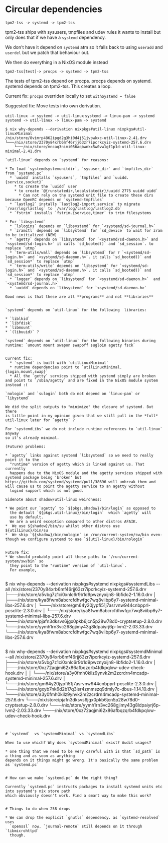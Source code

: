 # Circular dependencies

`tpm2-tss -> systemd -> tpm2-tss`

tpm2-tss ships with sysusers, tmpfiles and udev rules it wants to install
but only does that if we have a `systemd` dependency.

We don't have it depend on `systemd` atm so it falls back to using `useradd` and `userdel` but we patch that behaviour out.

We then do everything in a NixOS module instead


`tpm2-tss[test]-> procps -> systemd -> tpm2-tss`

The tests of tpm2-tss depend on procps. procps depends on systemd. systemd depends on tpm2-tss. This creates a loop.

Current fix:  `procps` overriden locally to set `withSystemd = false`

Suggested fix: Move tests into own derivation.

`util-linux -> systemd -> util-linux`
`systemd -> linux-pam -> systemd`
`systemd -> util-linux -> linux-pam -> systemd`

```
$ nix why-depends --derivation nixpkgs#util-linux nixpkgs#util-linuxMinimal
/nix/store/8vimrp4862ipgd2g3hi0d4j51jvpwkxc-util-linux-2.41.drv
└───/nix/store/2370y84xrb6mf46rjj63zr7ipcrkcyiz-systemd-257.6.drv
    └───/nix/store/mncaq3nimi056aqbwnkx5w0vw1gf1p1d-util-linux-minimal-2.41.drv

`util-linux` depends on `systemd` for reasons:

* To load `systemdsystemunitdir`, `sysuser_dir` and `tmpfiles_dir` from `systemd.pc`
  * `uuidd` installs `sysusers`, `tmpfiles` and `uuidd.{service,socket}`
    * to create the `uuidd` user
    * to create `@{runstatedir,localstatedir}/uuidd 2775 uuidd uidd`
      * Can not rely on the systemd unit file to create these dirs because OpenRC depends on `systemd-tmpfiles`
  * `lastlog2` installs `lastlog2-import.service` to migrate `/var/log/lastlog` to `/var/log/lastlog/lastlog2.db`
  * `fstrim` installs `fstrim.{service,timer` to trim filesystems

* For `libsystemd`
  * `lslogins` depends on `libsystemd` for `<systemd/sd-journal.h>`
  * `zramctl` depends on `libsystemd` for `sd_device` to wait for zram to be initialized (NEW)
  * `agetty` depends on `libsystemd` for `<systemd/sd-daemon.h>` and `<systemd/sd-login.h>` it calls `sd_booted()` and `sd_session`. to replace `utmp`
  * `term-utils/wall` depends on `libsystemd` for ? `<systemd/sd-login.h>` and `<systemd/sd-daemon.h>`. it calls `sd_booted()` and `sd_session*` to replace `utmp`
  * `term-utils/write` depends on `libsystemd` for `<systemd/sd-login.h>` and `<systemd/sd-daemon.h>`. it calls `sd_booted()` and `sd_session*` to replace `utmp`
  * `logger` depends on `libsystemd` for `<systemd/sd-daemon.h>`  and `<systemd/sd-journal.h>`
  * `uuidd` depends on `libsystemd` for `<systemd/sd-daemon.h>`

Good news is that these are all **programs** and not **libraries**


`systemd` depends on `util-linux` for the following  libraries:

* `liblkid`
* `libfdisk`
* `libmount`
* `(libuuid)` ?

`systemd` depends on `util-linux` for the following binaries during runtime: `umount mount swapon swapoff sugloin agetty fsck`


Current fix:
  * `systemd` is built with `utilLinuxMinimal`
  * runtime dependencies point to `utilLinuxMinimal.{login,mount,swap}`
  * All the `getty` services shipped with systemd simply are broken and point to `/sbin/agetty` and are fixed in the NixOS module system instead :(

`nologin` and `sulogin` both do not depend on `linux-pam` or `libystemd`

We did the split outputs to "minimize" the closure of systemd. But there
is little point in my opinion given that we still pull in the *full* util-linux later for `agetty` ?

For `systemdLibs` we do not include runtime references to `util-linux` anyway
so it's already minimal.

(Future) problems:

* `agetty` links against systemd `libsystemd` so we need to really point it to the
  "runtime" version of agetty which is linked against us. That currently
  happens due to the NixOS module and the agetty services shipped with systemd package being 'broken' but https://github.com/systemd/systemd/pull/38696 will unbreak them and will cause us to point the agetty service to an agetty without
  logind support which is not good.

Sidenote about shadow/util-linux weirdness:

* We point our `agetty` to `${pkgs.shadow}/bin/login` as opposed to
  the default `${pkgs.util-linux}/bin/login`  which `agetty` will
  use by default.
  We are a weird exception compared to other distros AFAIK.
*  We use ${shadow}/bin/su whilst other distros use ${utilLinux}/bin/su
*  We ship `${shadow}/bin/nologin` in /run/current-system/sw/bin even-though we configure systemd to use `${util-linux}/bin/nologin`


Future fix:
* We should probably point all these paths to `/run/current-system/sw/bin` so
  they point to the "runtime" version of `util-linux`.
  For example,


```
$ nix why-depends --derivation nixpkgs#systemd  nixpkgs#systemdLibs --all
/nix/store/2370y84xrb6mf46rjj63zr7ipcrkcyiz-systemd-257.6.drv
├───/nix/store/a5vbg7z1ci0xnlc6r9b1d9pwznyxijn8-libfido2-1.16.0.drv
│   ├───/nix/store/kya8fwm8abcrcfdhwfgc7wq8viibp6y7-systemd-minimal-libs-257.6.drv
│   └───/nix/store/gm64y20jypfi51j7asrvnw944cnbpprl-pcsclite-2.3.0.drv
│       └───/nix/store/kya8fwm8abcrcfdhwfgc7wq8viibp6y7-systemd-minimal-libs-257.6.drv
└───/nix/store/pjafn3dksvs6jgx0pkb6jcn5p28w78d0-cryptsetup-2.8.0.drv
    └───/nix/store/yymh1rn3vc268gjimy43g8ldpaiyrj6p-lvm2-2.03.33.drv
        └───/nix/store/kya8fwm8abcrcfdhwfgc7wq8viibp6y7-systemd-minimal-libs-257.6.drv
```

```
$ nix why-depends --derivation nixpkgs#systemd  nixpkgs#systemdMinimal --all
/nix/store/2370y84xrb6mf46rjj63zr7ipcrkcyiz-systemd-257.6.drv
├───/nix/store/a5vbg7z1ci0xnlc6r9b1d9pwznyxijn8-libfido2-1.16.0.drv
│   ├───/nix/store/0xz72aqjmi62x86afbqzqrb4fdkpqlxw-udev-check-hook.drv
│   │   └───/nix/store/a3y0fmh0kilz9ynvk2m2zcrdrn4mcadp-systemd-minimal-257.6.drv
│   └───/nix/store/gm64y20jypfi51j7asrvnw944cnbpprl-pcsclite-2.3.0.drv
│       └───/nix/store/gxyb7nk6d2b17q3isr4zmmszq9dmly7c-dbus-1.14.10.drv
│           └───/nix/store/a3y0fmh0kilz9ynvk2m2zcrdrn4mcadp-systemd-minimal-257.6.drv
└───/nix/store/pjafn3dksvs6jgx0pkb6jcn5p28w78d0-cryptsetup-2.8.0.drv
    └───/nix/store/yymh1rn3vc268gjimy43g8ldpaiyrj6p-lvm2-2.03.33.drv
        └───/nix/store/0xz72aqjmi62x86afbqzqrb4fdkpqlxw-udev-check-hook.drv
```


# `systemd`  vs `systemdMinimal` vs `systemdLibs`

When to use which? Why does `systemdMinimal` exist? Audit usages?

* one thing that we need to be very careful with is that `sd_path` is a thing and as soon as anything
depends on it things might go wrong. It's basically the same problem as `systemd.pc`


# How can we make `systemd.pc` do the right thing?

Currently `systemd.pc` instructs packages to install systemd units etc into systemd's nix store path
which obviously doesn't work. Find a smart way to make this work?


# Things to do when 258 drops

* We can drop the explicit `gnutls` dependency. as `systemd-resolved` uses
  `openssl` now. `journal-remote` still depends on it through `libmicrohttpd`
  though.
